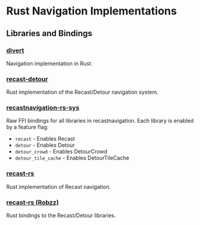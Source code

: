 # Rust Navigation Implementations

## Libraries and Bindings

### [divert](https://github.com/ohchase/divert.git)
Navigation implementation in Rust.

### [recast-detour](https://github.com/edwin0cheng/recast-detour.git)
Rust implementation of the Recast/Detour navigation system.

### [recastnavigation-rs-sys](https://github.com/andriyDev/recastnavigation-rs-sys)
Raw FFI bindings for all libraries in recastnavigation. Each library is enabled by a feature flag:
- `recast` - Enables Recast
- `detour` - Enables Detour
- `detour_crowd` - Enables DetourCrowd
- `detour_tile_cache` - Enables DetourTileCache

### [recast-rs](https://github.com/andriyDev/recast-rs.git)
Rust implementation of Recast navigation.

### [recast-rs (Robzz)](https://github.com/Robzz/recast-rs)
Rust bindings to the Recast/Detour libraries.
